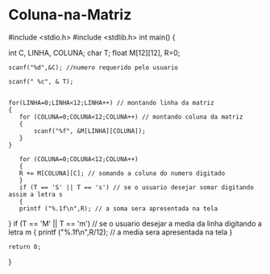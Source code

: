 # Coluna-na-Matriz

#include <stdio.h>
#include <stdlib.h>
int main() {
     
int C, LINHA, COLUNA;
        char T;
        float  M[12][12], R=0;
            
    scanf("%d",&C); //numero requerido pelo usuario
        
    scanf(" %c", & T);
            
  
    for(LINHA=0;LINHA<12;LINHA++) // montando linha da matriz
    {
       for (COLUNA=0;COLUNA<12;COLUNA++) // montando coluna da matriz
       {
           scanf("%f", &M[LINHA][COLUNA]);
       }
    }
        
       for (COLUNA=0;COLUNA<12;COLUNA++) 
       {
       R += M[COLUNA][C]; // somando a coluna do numero digitado
       }
       if (T == 'S' || T == 's') // se o usuario desejar somar digitando assim a letra s
       {
       printf ("%.1f\n",R); // a soma sera apresentada na tela
}
       if (T == 'M' || T == 'm') // se o usuario desejar a media da linha digitando a letra m 
       {
       printf ("%.1f\n",R/12);     // a media sera apresentada na tela
       }   
     
    return 0;
}
